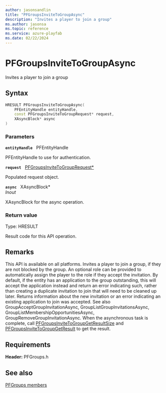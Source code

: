 ```yaml
---
author: jasonsandlin
title: "PFGroupsInviteToGroupAsync"
description: "Invites a player to join a group"
ms.author: jasonsa
ms.topic: reference
ms.service: azure-playfab
ms.date: 02/22/2024
---
```


# PFGroupsInviteToGroupAsync  

Invites a player to join a group  

## Syntax  
  
```cpp
HRESULT PFGroupsInviteToGroupAsync(  
    PFEntityHandle entityHandle,  
    const PFGroupsInviteToGroupRequest* request,  
    XAsyncBlock* async  
)  
```  
  
### Parameters  
  
**`entityHandle`** &nbsp; PFEntityHandle  
  
PFEntityHandle to use for authentication.  
  
**`request`** &nbsp; [PFGroupsInviteToGroupRequest*](../../pfgroupstypes/structs/pfgroupsinvitetogrouprequest.md)  
  
Populated request object.  
  
**`async`** &nbsp; XAsyncBlock*  
*_Inout_*  
  
XAsyncBlock for the async operation.  
  
  
### Return value
Type: HRESULT
  
Result code for this API operation.
  
## Remarks  
  
This API is available on all platforms. Invites a player to join a group, if they are not blocked by the group. An optional role can be provided to automatically assign the player to the role if they accept the invitation. By default, if the entity has an application to the group outstanding, this will accept the application instead and return an error indicating such, rather than creating a duplicate invitation to join that will need to be cleaned up later. Returns information about the new invitation or an error indicating an existing application to join was accepted. See also GroupAcceptGroupInvitationAsync, GroupListGroupInvitationsAsync, GroupListMembershipOpportunitiesAsync, GroupRemoveGroupInvitationAsync. When the asynchronous task is complete, call [PFGroupsInviteToGroupGetResultSize](pfgroupsinvitetogroupgetresultsize.md) and [PFGroupsInviteToGroupGetResult](pfgroupsinvitetogroupgetresult.md) to get the result.
  
## Requirements  
  
**Header:** PFGroups.h
  
## See also  
[PFGroups members](../pfgroups_members.md)  

  
  
